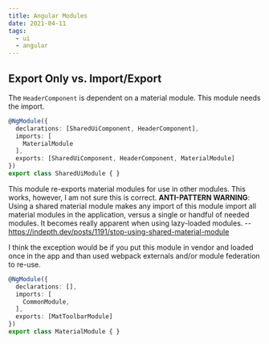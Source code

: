 ```yaml
---
title: Angular Modules
date: 2021-04-11
tags:
  - ui
  - angular
---
```


## Export Only vs. Import/Export

The `HeaderComponent` is dependent on a material module. This module needs the import.

```typescript
@NgModule({
  declarations: [SharedUiComponent, HeaderComponent],
  imports: [
    MaterialModule
  ],
  exports: [SharedUiComponent, HeaderComponent, MaterialModule]
})
export class SharedUiModule { }
```

This module re-exports material modules for use in other modules. This works, however, I am not sure this is correct.
**ANTI-PATTERN WARNING**: Using a shared material module makes any import of this module import all material modules in the application, versus a single or handful of needed modules. It becomes really apparent when using lazy-loaded modules.
-- https://indepth.dev/posts/1191/stop-using-shared-material-module

I think the exception would be if you put this module in vendor and loaded once in the app and than used webpack externals and/or module federation to re-use.

```typescript
@NgModule({
  declarations: [],
  imports: [
    CommonModule,
  ],
  exports: [MatToolbarModule]
})
export class MaterialModule { }

```
